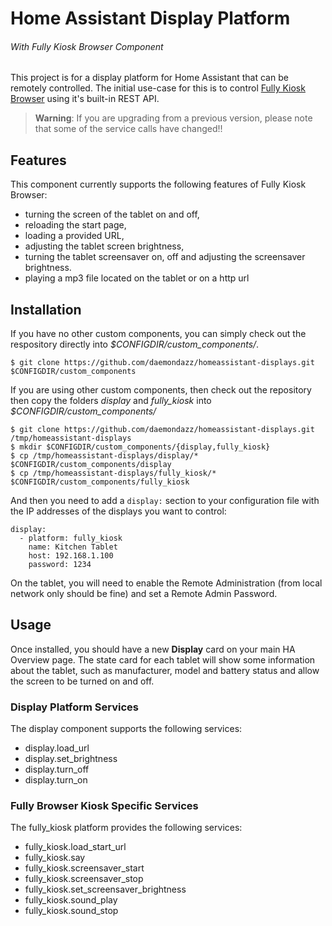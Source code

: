 # Home Assistant Display Platform

###### With Fully Kiosk Browser Component

This project is for a display platform for Home Assistant that can be remotely controlled. The initial use-case for this is to control [Fully Kiosk Browser](http://www.ozerov.de/fully-kiosk-browser/) using it's built-in REST API.

> **Warning**: If you are upgrading from a previous version, please note that some of the service calls have changed!!

## Features

This component currently supports the following features of Fully Kiosk Browser:

   * turning the screen of the tablet on and off,
   * reloading the start page,
   * loading a provided URL,
   * adjusting the tablet screen brightness,
   * turning the tablet screensaver on, off and adjusting the screensaver brightness.
   * playing a mp3 file located on the tablet or on a http url

## Installation

If you have no other custom components, you can simply check out the respository directly into *$CONFIGDIR/custom_components/*.

```
$ git clone https://github.com/daemondazz/homeassistant-displays.git $CONFIGDIR/custom_components
```

If you are using other custom components, then check out the repository then copy the folders *display* and *fully_kiosk* into *$CONFIGDIR/custom_components/*

```
$ git clone https://github.com/daemondazz/homeassistant-displays.git /tmp/homeassistant-displays
$ mkdir $CONFIGDIR/custom_components/{display,fully_kiosk}
$ cp /tmp/homeassistant-displays/display/* $CONFIGDIR/custom_components/display
$ cp /tmp/homeassistant-displays/fully_kiosk/* $CONFIGDIR/custom_components/fully_kiosk
```

And then you need to add a `display:` section to your configuration file with the IP addresses of the displays you want to control:

```
display:
  - platform: fully_kiosk
    name: Kitchen Tablet
    host: 192.168.1.100
    password: 1234
```

On the tablet, you will need to enable the Remote Administration (from local network only should be fine) and set a Remote Admin Password.

## Usage

Once installed, you should have a new **Display** card on your main HA Overview page. The state card for each tablet will show some information about the tablet, such as manufacturer, model and battery status and allow the screen to be turned on and off.

### Display Platform Services

The display component supports the following services:

   * display.load_url
   * display.set_brightness
   * display.turn_off
   * display.turn_on

### Fully Browser Kiosk Specific Services

The fully_kiosk platform provides the following services:

   * fully_kiosk.load_start_url
   * fully_kiosk.say
   * fully_kiosk.screensaver_start
   * fully_kiosk.screensaver_stop
   * fully_kiosk.set_screensaver_brightness
   * fully_kiosk.sound_play
   * fully_kiosk.sound_stop
